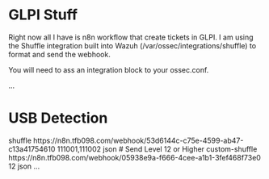 # GLPI Stuff

Right now all I have is n8n workflow that create tickets in GLPI.
I am using the Shuffle integration built into Wazuh (/var/ossec/integrations/shuffle) to format and send the webhook.

You will need to ass an integration block to your ossec.conf.

...
# USB Detection
  <integration>
    <name>shuffle</name>
    <hook_url>https://n8n.tfb098.com/webhook/53d6144c-c75e-4599-ab47-c13a41754610</hook_url>
    <rule_id>111001,111002</rule_id>
    <alert_format>json</alert_format>
  </integration>
# Send Level 12 or Higher
  <integration>
    <name>custom-shuffle</name>
    <hook_url>https://n8n.tfb098.com/webhook/05938e9a-f666-4cee-a1b1-3fef468f73e0</hook_url>
    <level>12</level>
    <alert_format>json</alert_format>
  </integration>
...